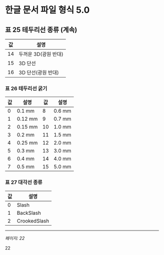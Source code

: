 # 한글 문서 파일 형식 5.0

## 표 25 테두리선 종류 (계속)

| 값 | 설명 |
|----|------|
| 14 | 두꺼운 3D(광원 반대) |
| 15 | 3D 단선 |
| 16 | 3D 단선(광원 반대) |

### 표 26 테두리선 굵기

| 값 | 설명 | 값 | 설명 |
|----|------|----|----- |
| 0 | 0.1 mm | 8 | 0.6 mm |
| 1 | 0.12 mm | 9 | 0.7 mm |
| 2 | 0.15 mm | 10 | 1.0 mm |
| 3 | 0.2 mm | 11 | 1.5 mm |
| 4 | 0.25 mm | 12 | 2.0 mm |
| 5 | 0.3 mm | 13 | 3.0 mm |
| 6 | 0.4 mm | 14 | 4.0 mm |
| 7 | 0.5 mm | 15 | 5.0 mm |

### 표 27 대각선 종류

| 값 | 설명 |
|----|------|
| 0 | Slash |
| 1 | BackSlash |
| 2 | CrookedSlash |

---
*페이지: 22*

22